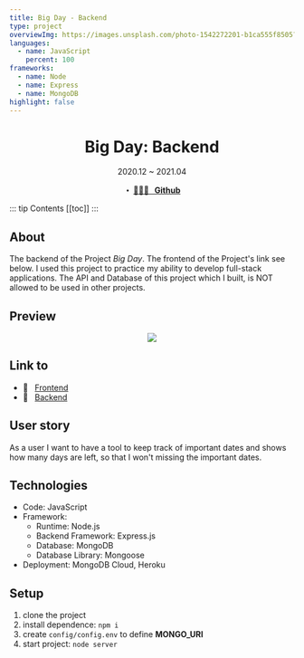 ```yaml
---
title: Big Day - Backend
type: project
overviewImg: https://images.unsplash.com/photo-1542272201-b1ca555f8505?ixid=MXwxMjA3fDB8MHxwaG90by1wYWdlfHx8fGVufDB8fHw%3D&ixlib=rb-1.2.1&auto=format&fit=crop&w=1534&q=80
languages:
  - name: JavaScript
    percent: 100
frameworks:
  - name: Node
  - name: Express
  - name: MongoDB
highlight: false
---
```


<h1 align="center">Big Day: Backend</h1>
<div align="center">2020.12 ~ 2021.04</div>

<p align="center">
  <strong>
   ・ <a href="https://github.com/JooYoo/node-bigDay" target="_blank">👨🏻‍💻 &nbsp; Github</a>
  </strong>
</p>

::: tip Contents
[[toc]]
:::

## About

The backend of the Project _Big Day_. The frontend of the Project's link see below. I used this project to practice my ability to develop full-stack applications. The API and Database of this project which I built, is NOT allowed to be used in other projects.

## Preview

<p align="center">
  <img src="https://pbs.twimg.com/media/Ew6h31cWEAEe6DP?format=jpg&name=large" />
</p>

## Link to

- 🔗 &nbsp; [Frontend](./BigDayFrontend.md)
- 🔗 &nbsp; [Backend](./BigDayBackend.md)

## User story

As a user I want to have a tool to keep track of important dates and shows how many days are left, so that I won't missing the important dates.

## Technologies

- Code: JavaScript
- Framework:
  - Runtime: Node.js
  - Backend Framework: Express.js
  - Database: MongoDB
  - Database Library: Mongoose
- Deployment: MongoDB Cloud, Heroku

## Setup

1. clone the project
2. install dependence: `npm i`
3. create `config/config.env` to define **MONGO_URI**
4. start project: `node server`
